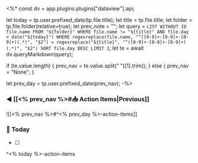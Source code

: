 <%*
const dv = app.plugins.plugins["dataview"].api;

let today = tp.user.prefixed_date(tp.file.title);
let title = tp.file.title;
let folder = tp.file.folder(relative=true);
let prev_note = "";
let query = `
    LIST WITHOUT ID file.name
    FROM "${folder}"
    WHERE file.name != "${title}" AND file.day < date("${today}")
    WHERE regexreplace(file.name, "^([0-9]+-[0-9]+-[0-9]+)(.*)", "$2") = regexreplace("${title}", "^([0-9]+-[0-9]+-[0-9]+)(.*)", "$2")
    SORT file.day DESC
    LIMIT 1
`;
let te = await dv.queryMarkdown(query);

if (te.value.length) {
    prev_nav = te.value.split(" ")[1].trim();
} else {
    prev_nav = "None";
}

let prev_day = tp.user.prefixed_date(prev_nav);
-%>
### ◀ [[<% prev_nav %>#📥 Action Items|Previous]]

![[<% prev_nav %>#^<% prev_day %>-action-items]]

### 📆 Today

- [ ] 

^<% today %>-action-items